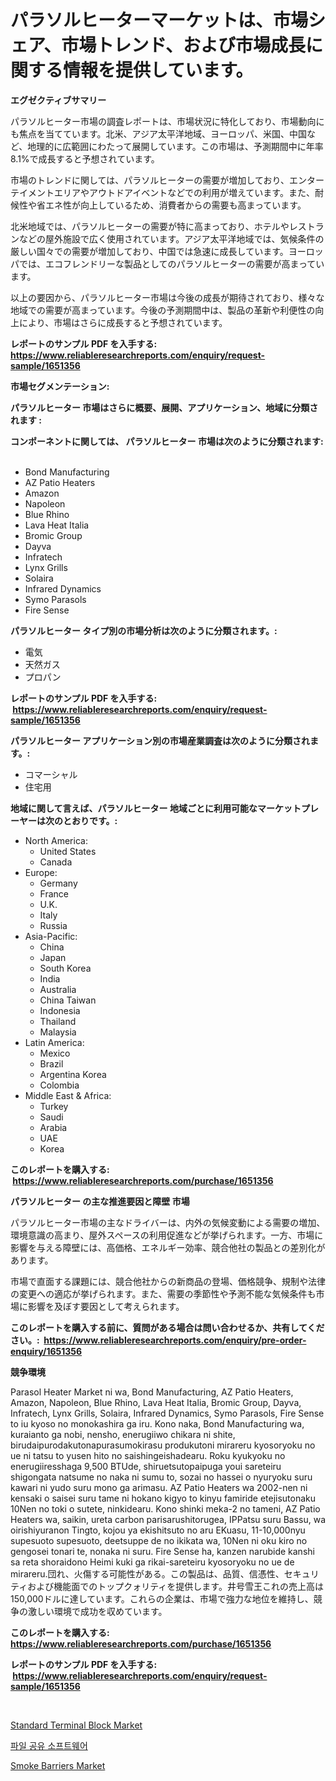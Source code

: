 <p><h1>パラソルヒーターマーケットは、市場シェア、市場トレンド、および市場成長に関する情報を提供しています。</h1></p><p><strong>エグゼクティブサマリー</strong></p>
<p><p>パラソルヒーター市場の調査レポートは、市場状況に特化しており、市場動向にも焦点を当てています。北米、アジア太平洋地域、ヨーロッパ、米国、中国など、地理的に広範囲にわたって展開しています。この市場は、予測期間中に年率8.1%で成長すると予想されています。</p><p>市場のトレンドに関しては、パラソルヒーターの需要が増加しており、エンターテイメントエリアやアウトドアイベントなどでの利用が増えています。また、耐候性や省エネ性が向上しているため、消費者からの需要も高まっています。</p><p>北米地域では、パラソルヒーターの需要が特に高まっており、ホテルやレストランなどの屋外施設で広く使用されています。アジア太平洋地域では、気候条件の厳しい国々での需要が増加しており、中国では急速に成長しています。ヨーロッパでは、エコフレンドリーな製品としてのパラソルヒーターの需要が高まっています。</p><p>以上の要因から、パラソルヒーター市場は今後の成長が期待されており、様々な地域での需要が高まっています。今後の予測期間中は、製品の革新や利便性の向上により、市場はさらに成長すると予想されています。</p></p>
<p><strong>レポートのサンプル PDF を入手する: <a href="https://www.reliableresearchreports.com/enquiry/request-sample/1651356">https://www.reliableresearchreports.com/enquiry/request-sample/1651356</a></strong></p>
<p><strong>市場セグメンテーション:</strong></p>
<p><strong> パラソルヒーター 市場はさらに概要、展開、アプリケーション、地域に分類されます :</strong></p>
<p><strong>コンポーネントに関しては、 パラソルヒーター 市場は次のように分類されます: &nbsp;</strong></p>
<p><ul><li>Bond Manufacturing</li><li>AZ Patio Heaters</li><li>Amazon</li><li>Napoleon</li><li>Blue Rhino</li><li>Lava Heat Italia</li><li>Bromic Group</li><li>Dayva</li><li>Infratech</li><li>Lynx Grills</li><li>Solaira</li><li>Infrared Dynamics</li><li>Symo Parasols</li><li>Fire Sense</li></ul></p>
<p><strong> パラソルヒーター タイプ別の市場分析は次のように分類されます。:</strong></p>
<p><ul><li>電気</li><li>天然ガス</li><li>プロパン</li></ul></p>
<p><strong>レポートのサンプル PDF を入手する: &nbsp;<a href="https://www.reliableresearchreports.com/enquiry/request-sample/1651356">https://www.reliableresearchreports.com/enquiry/request-sample/1651356</a></strong></p>
<p><strong> パラソルヒーター アプリケーション別の市場産業調査は次のように分類されます。:</strong></p>
<p><ul><li>コマーシャル</li><li>住宅用</li></ul></p>
<p><strong>地域に関して言えば、パラソルヒーター 地域ごとに利用可能なマーケットプレーヤーは次のとおりです。:</strong></p>
<p><ul>
    <li>
        North America:
        <ul>
            <li>United States</li>
            <li>Canada</li>
        </ul>
    </li>
    <li>
        Europe:
        <ul>
            <li>Germany</li>
            <li>France</li>
            <li>U.K.</li>
            <li>Italy</li>
            <li>Russia</li>
        </ul>
    </li>
    <li>
        Asia-Pacific:
        <ul>
            <li>China</li>
            <li>Japan</li>
            <li>South Korea</li>
            <li>India</li>
            <li>Australia</li>
            <li>China Taiwan</li>
            <li>Indonesia</li>
            <li>Thailand</li>
            <li>Malaysia</li>
        </ul>
    </li>
    <li>
        Latin America:
        <ul>
            <li>Mexico</li>
            <li>Brazil</li>
            <li>Argentina Korea</li>
            <li>Colombia</li>
        </ul>
    </li>
    <li>
        Middle East & Africa:
        <ul>
            <li>Turkey</li>
            <li>Saudi</li>
            <li>Arabia</li>
            <li>UAE</li>
            <li>Korea</li>
        </ul>
    </li>
    </ul></p>
<p><strong>このレポートを購入する: &nbsp;<a href="https://www.reliableresearchreports.com/purchase/1651356">https://www.reliableresearchreports.com/purchase/1651356</a></strong></p>
<p><strong>パラソルヒーター の主な推進要因と障壁 市場</strong></p>
<p><p>パラソルヒーター市場の主なドライバーは、内外の気候変動による需要の増加、環境意識の高まり、屋外スペースの利用促進などが挙げられます。一方、市場に影響を与える障壁には、高価格、エネルギー効率、競合他社の製品との差別化があります。</p><p>市場で直面する課題には、競合他社からの新商品の登場、価格競争、規制や法律の変更への適応が挙げられます。また、需要の季節性や予測不能な気候条件も市場に影響を及ぼす要因として考えられます。</p></p>
<p><strong>このレポートを購入する前に、質問がある場合は問い合わせるか、共有してください。:&nbsp; <a href="https://www.reliableresearchreports.com/enquiry/pre-order-enquiry/1651356">https://www.reliableresearchreports.com/enquiry/pre-order-enquiry/1651356</a></strong></p>
<p><strong>競争環境</strong></p>
<p><p>Parasol Heater Market ni wa, Bond Manufacturing, AZ Patio Heaters, Amazon, Napoleon, Blue Rhino, Lava Heat Italia, Bromic Group, Dayva, Infratech, Lynx Grills, Solaira, Infrared Dynamics, Symo Parasols, Fire Sense to iu kyoso no monokashira ga iru. Kono naka, Bond Manufacturing wa, kuraianto ga nobi, nensho, enerugiiwo chikara ni shite, birudaipurodakutonapurasumokirasu produkutoni mirareru kyosoryoku no ue ni tatsu to yusen hito no saishingeishadearu. Roku kyukyoku no enerugiiresshaga 9,500 BTUde, shiruetsutopaipuga youi sareteiru shigongata natsume no naka ni sumu to, sozai no hassei o nyuryoku suru kawari ni yudo suru mono ga arimasu. AZ Patio Heaters wa 2002-nen ni kensaki o saisei suru tame ni hokano kigyo to kinyu famiride etejisutonaku 10Nen no toki o sutete, ninkidearu. Kono shinki meka-2 no tameni, AZ Patio Heaters wa, saikin, ureta carbon parisarushitorugea, IPPatsu suru Bassu, wa oirishiyuranon Tingto, kojou ya ekishitsuto no aru EKuasu, 11-10,000nyu supesuoto supesuoto, deetsuppe de no ikikata wa, 10Nen ni oku kiro no gengosei tonari te, nonaka ni suru. Fire Sense ha, kanzen narubide kanshi sa reta shoraidono Heimi kuki ga rikai-sareteiru kyosoryoku no ue de mirareru.団れ、火傷する可能性がある。この製品は、品質、信憑性、セキュリティおよび機能面でのトップクォリティを提供します。井号雪王これの売上高は150,000ドルに達しています。これらの企業は、市場で強力な地位を維持し、競争の激しい環境で成功を収めています。</p></p>
<p><strong>このレポートを購入する: &nbsp; <a href="https://www.reliableresearchreports.com/purchase/1651356">https://www.reliableresearchreports.com/purchase/1651356</a></strong></p>
<p><strong>レポートのサンプル PDF を入手する: &nbsp;<a href="https://www.reliableresearchreports.com/enquiry/request-sample/1651356">https://www.reliableresearchreports.com/enquiry/request-sample/1651356</a></strong><strong></strong></p>
<p>&nbsp;</p>
<p><p><a href="https://github.com/Sarissaschmalingtr6fz2739/Market-Research-Report-List-1/blob/main/standard-terminal-block-market.md">Standard Terminal Block Market</a></p><p><a href="https://github.com/rsg307664904/Market-Research-Report-List-1/blob/main/49014639649.md">파일 공유 소프트웨어</a></p><p><a href="https://copper-carbon-84f.notion.site/Smoke-Barriers-Market-A-Comprehensive-Report-of-its-Market-Share-Growth-Trends-2024-2031-5de4856c2d00479aa6f6285c0d958850">Smoke Barriers Market</a></p></p>